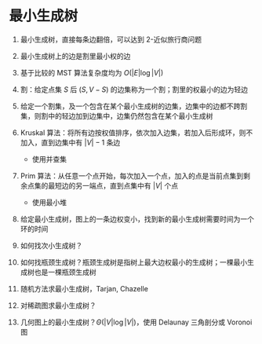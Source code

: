 # 最小生成树

1. 最小生成树，直接每条边翻倍，可以达到 2-近似旅行商问题

2. 最小生成树上的边是割里最小权的边

3. 基于比较的 MST 算法复杂度均为 $O(|E|\log|V|)$

4. 割：给定点集 $S$ 后 $(S,V-S)$ 的边集称为一个割；割里的权最小的边为轻边

5. 给定一个割集，及一个包含在某个最小生成树的边集，边集中的边都不跨割集，则割中的轻边加到边集中，边集仍然包含在某个最小生成树

6. Kruskal 算法：将所有边按权值排序，依次加入边集，若加入后形成环，则不加入，直到边集中有 $|V|-1$ 条边
   - 使用并查集

7. Prim 算法：从任意一个点开始，每次加入一个点，加入的点是当前点集到剩余点集的最短边的另一端点，直到点集中有 $|V|$ 个点
   - 使用最小堆

8. 给定最小生成树，图上的一条边权变小，找到新的最小生成树需要时间为一个环的时间

9. 如何找次小生成树？

10. 如何找瓶颈生成树？瓶颈生成树是指树上最大边权最小的生成树；一棵最小生成树也是一棵瓶颈生成树

11. 随机方法求最小生成树，Tarjan, Chazelle

12. 对稀疏图求最小生成树？

13. 几何图上的最小生成树？$\Theta(|V|\log|V|)$，使用 Delaunay 三角剖分或 Voronoi 图